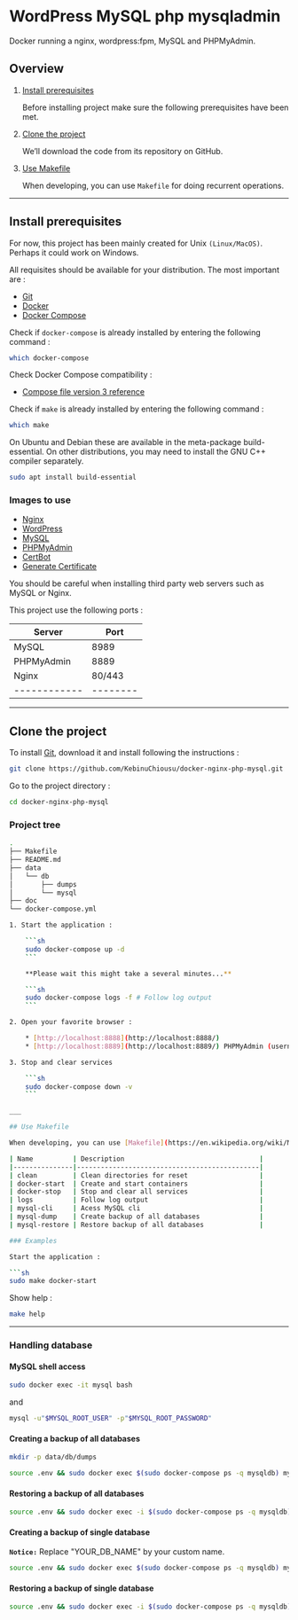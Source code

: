 # WordPress MySQL php mysqladmin

Docker running a nginx, wordpress:fpm, MySQL and PHPMyAdmin.

## Overview

1. [Install prerequisites](#install-prerequisites)

    Before installing project make sure the following prerequisites have been met.

2. [Clone the project](#clone-the-project)

    We’ll download the code from its repository on GitHub.

3. [Use Makefile](#use-makefile)

    When developing, you can use `Makefile` for doing recurrent operations.

___

## Install prerequisites

For now, this project has been mainly created for Unix `(Linux/MacOS)`. Perhaps it could work on Windows.

All requisites should be available for your distribution. The most important are :

* [Git](https://git-scm.com/downloads)
* [Docker](https://docs.docker.com/engine/installation/)
* [Docker Compose](https://docs.docker.com/compose/install/)

Check if `docker-compose` is already installed by entering the following command : 

```sh
which docker-compose
```

Check Docker Compose compatibility :

* [Compose file version 3 reference](https://docs.docker.com/compose/compose-file/)

Check if `make`  is already installed by entering the following command : 

```sh
which make
```

On Ubuntu and Debian these are available in the meta-package build-essential. On other distributions, you may need to install the GNU C++ compiler separately.

```sh
sudo apt install build-essential
```

### Images to use

* [Nginx](https://hub.docker.com/_/nginx/)
* [WordPress](https://hub.docker.com/_/wordpress/)
* [MySQL](https://hub.docker.com/_/mysql/)
* [PHPMyAdmin](https://hub.docker.com/r/phpmyadmin/phpmyadmin/)
* [CertBot](https://hub.docker.com/r/certbot/certbot/)
* [Generate Certificate](https://hub.docker.com/r/jacoelho/generate-certificate)

You should be careful when installing third party web servers such as MySQL or Nginx.

This project use the following ports :

| Server     |  Port  |
|------------|--------|
| MySQL      | 8989   |
| PHPMyAdmin | 8889   |
| Nginx      | 80/443 |
|------------|--------|
___

## Clone the project

To install [Git](http://git-scm.com/book/en/v2/Getting-Started-Installing-Git), download it and install following the instructions :

```sh
git clone https://github.com/KebinuChiousu/docker-nginx-php-mysql.git
```

Go to the project directory :

```sh
cd docker-nginx-php-mysql
```

### Project tree

```sh
.
├── Makefile
├── README.md
├── data
│   └── db
│       ├── dumps
│       └── mysql
├── doc
└── docker-compose.yml

1. Start the application :

    ```sh
    sudo docker-compose up -d
    ```

    **Please wait this might take a several minutes...**

    ```sh
    sudo docker-compose logs -f # Follow log output
    ```

2. Open your favorite browser :

    * [http://localhost:8888](http://localhost:8888/)
    * [http://localhost:8889](http://localhost:8889/) PHPMyAdmin (username: dev, password: dev)

3. Stop and clear services

    ```sh
    sudo docker-compose down -v
    ```

___

## Use Makefile

When developing, you can use [Makefile](https://en.wikipedia.org/wiki/Make_(software)) for doing the following operations :

| Name          | Description                                  |
|---------------|----------------------------------------------|
| clean         | Clean directories for reset                  |
| docker-start  | Create and start containers                  |
| docker-stop   | Stop and clear all services                  |
| logs          | Follow log output                            |
| mysql-cli     | Acess MySQL cli                              |
| mysql-dump    | Create backup of all databases               |
| mysql-restore | Restore backup of all databases              |

### Examples

Start the application :

```sh
sudo make docker-start
```

Show help :

```sh
make help
```

___

### Handling database

#### MySQL shell access

```sh
sudo docker exec -it mysql bash
```

and

```sh
mysql -u"$MYSQL_ROOT_USER" -p"$MYSQL_ROOT_PASSWORD"
```

#### Creating a backup of all databases

```sh
mkdir -p data/db/dumps
```

```sh
source .env && sudo docker exec $(sudo docker-compose ps -q mysqldb) mysqldump --all-databases -u"$MYSQL_ROOT_USER" -p"$MYSQL_ROOT_PASSWORD" > "data/db/dumps/db.sql"
```

#### Restoring a backup of all databases

```sh
source .env && sudo docker exec -i $(sudo docker-compose ps -q mysqldb) mysql -u"$MYSQL_ROOT_USER" -p"$MYSQL_ROOT_PASSWORD" < "data/db/dumps/db.sql"
```

#### Creating a backup of single database

**`Notice:`** Replace "YOUR_DB_NAME" by your custom name.

```sh
source .env && sudo docker exec $(sudo docker-compose ps -q mysqldb) mysqldump -u"$MYSQL_ROOT_USER" -p"$MYSQL_ROOT_PASSWORD" --databases YOUR_DB_NAME > "data/db/dumps/YOUR_DB_NAME_dump.sql"
```

#### Restoring a backup of single database

```sh
source .env && sudo docker exec -i $(sudo docker-compose ps -q mysqldb) mysql -u"$MYSQL_ROOT_USER" -p"$MYSQL_ROOT_PASSWORD" < "data/db/dumps/YOUR_DB_NAME_dump.sql"
```
